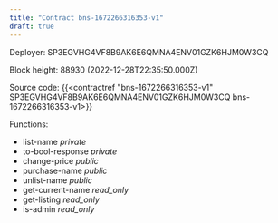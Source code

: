 ```yaml
---
title: "Contract bns-1672266316353-v1"
draft: true
---
```

Deployer: SP3EGVHG4VF8B9AK6E6QMNA4ENV01GZK6HJM0W3CQ


 



Block height: 88930 (2022-12-28T22:35:50.000Z)

Source code: {{<contractref "bns-1672266316353-v1" SP3EGVHG4VF8B9AK6E6QMNA4ENV01GZK6HJM0W3CQ bns-1672266316353-v1>}}

Functions:

* list-name _private_
* to-bool-response _private_
* change-price _public_
* purchase-name _public_
* unlist-name _public_
* get-current-name _read_only_
* get-listing _read_only_
* is-admin _read_only_
